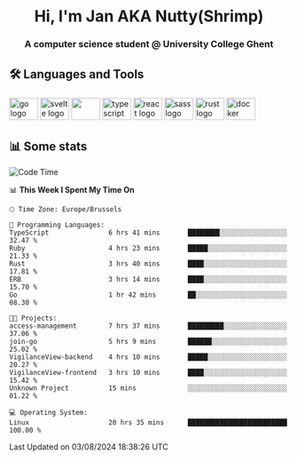 <h1 align="center">Hi, I'm Jan AKA Nutty(Shrimp)</h1>
<h3 align="center">A computer science student @ University College Ghent</h3>

<h2 align="left">🛠️ Languages and Tools</h2>

###

<div align="left">
  <img src="https://cdn.jsdelivr.net/gh/devicons/devicon/icons/go/go-original.svg" height="40" width="52" alt="go logo"  />
  <img src="https://cdn.jsdelivr.net/gh/devicons/devicon@latest/icons/svelte/svelte-original.svg"  height="40" width="52" alt="svelte logo" />
  <img src="https://cdn.jsdelivr.net/gh/devicons/devicon@latest/icons/tailwindcss/tailwindcss-original.svg" height="40" width="52" />
  <img src="https://cdn.jsdelivr.net/gh/devicons/devicon/icons/typescript/typescript-original.svg" height="40" width="52" alt="typescript logo"  />
  <img src="https://cdn.jsdelivr.net/gh/devicons/devicon/icons/react/react-original.svg" height="40" width="52" alt="react logo"  />
  <img src="https://cdn.jsdelivr.net/gh/devicons/devicon/icons/sass/sass-original.svg" height="40" width="52" alt="sass logo"  />
  <img src="https://cdn.jsdelivr.net/gh/devicons/devicon@latest/icons/rust/rust-original.svg" height="40" width="52" alt="rust logo" />
  <img src="https://cdn.jsdelivr.net/gh/devicons/devicon/icons/docker/docker-original.svg" height="40" width="52" alt="docker logo"  />
</div>

<h2>📊 Some stats</h2>

<!--START_SECTION:waka-->
![Code Time](http://img.shields.io/badge/Code%20Time-4%2C800%20hrs%2023%20mins-blue)

📊 **This Week I Spent My Time On** 

```text
🕑︎ Time Zone: Europe/Brussels

💬 Programming Languages: 
TypeScript               6 hrs 41 mins       ████████░░░░░░░░░░░░░░░░░   32.47 % 
Ruby                     4 hrs 23 mins       █████░░░░░░░░░░░░░░░░░░░░   21.33 % 
Rust                     3 hrs 40 mins       ████░░░░░░░░░░░░░░░░░░░░░   17.81 % 
ERB                      3 hrs 14 mins       ████░░░░░░░░░░░░░░░░░░░░░   15.70 % 
Go                       1 hr 42 mins        ██░░░░░░░░░░░░░░░░░░░░░░░   08.30 % 

🐱‍💻 Projects: 
access-management        7 hrs 37 mins       █████████░░░░░░░░░░░░░░░░   37.06 % 
join-go                  5 hrs 9 mins        ██████░░░░░░░░░░░░░░░░░░░   25.02 % 
VigilanceView-backend    4 hrs 10 mins       █████░░░░░░░░░░░░░░░░░░░░   20.27 % 
VigilanceView-frontend   3 hrs 10 mins       ████░░░░░░░░░░░░░░░░░░░░░   15.42 % 
Unknown Project          15 mins             ░░░░░░░░░░░░░░░░░░░░░░░░░   01.22 % 

💻 Operating System: 
Linux                    20 hrs 35 mins      █████████████████████████   100.00 % 
```


 Last Updated on 03/08/2024 18:38:26 UTC
<!--END_SECTION:waka-->
